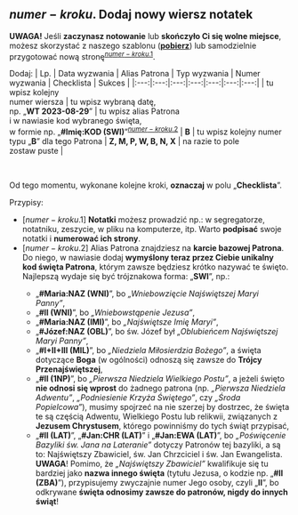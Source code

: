 ## <span class="step-number">$numer-kroku$.</span> Dodaj nowy wiersz notatek
**UWAGA!** Jeśli **zaczynasz notowanie** lub **skończyło Ci się wolne miejsce**, możesz skorzystać z naszego szablonu ([**pobierz**](pl/pdf/notatki.pdf)) lub samodzielnie przygotować nową stronę<sup class="tip">[$numer-kroku$.1](#tip-$numer-kroku$-1)</sup>.

Dodaj:
| Lp. | Data wyzwania | Alias Patrona | Typ wyzwania | Numer wyzwania | Checklista | Sukces |
|:---:|:---:|:---:|:---:|:---:|:---:|:---:|
| tu wpisz kolejny<br />numer wiersza | tu wpisz wybraną datę,<br />np. „**WT 2023-08-29**” | tu wpisz alias Patrona<br />i w nawiasie kod wybranego święta,<br />w formie np. „**#Imię:KOD (SWI)**”<sup class="tip">[$numer-kroku$.2](#tip-$numer-kroku$-2)</sup> | **B** | tu wpisz kolejny numer typu „**B**” dla tego Patrona | **Z, M, P, W, B, N, X** | na razie to pole<br />zostaw puste |

<br />

Od tego momentu, wykonane kolejne kroki, **oznaczaj** w polu „**Checklista**”.

<span class="hidden-tips">
Przypisy:

- <span id="tip-$numer-kroku$-1">[$numer-kroku$.1] **Notatki** możesz prowadzić np.: w segregatorze, notatniku, zeszycie, w pliku na komputerze, itp. Warto **podpisać** swoje notatki i **numerować ich strony**.</span>
- <span id="tip-$numer-kroku$-2">[$numer-kroku$.2] Alias Patrona znajdziesz na **karcie bazowej Patrona**. Do niego, w nawiasie dodaj **wymyślony teraz przez Ciebie unikalny kod święta Patrona**, którym zawsze będziesz krótko nazywać te święto. Najlepszą wydaje się być trójznakowa forma: „**SWI**”, np.:
  - „**#Maria:NAZ (WNI)**”, bo _„Wniebowzięcie Najświętszej Maryi Panny”_,
  - „**#II (WNI)**”, bo _„Wniebowstąpenie Jezusa”_,
  - „**#Maria:NAZ (IMI)**”, bo _„Najświętsze Imię Maryi”_,
  - „**#Józef:NAZ (OBL)**”, bo św. Józef był _„Oblubieńcem Najświętszej Maryi Panny”_,
  - „**#I+II+III (MIL)**”, bo _„Niedziela Miłosierdzia Bożego”_, a święta dotyczące **Boga** (w ogólności) odnoszą się zawsze do **Trójcy Przenajświętszej**,
  - „**#II (1NP)**”, bo _„Pierwsza Niedziela Wielkiego Postu”_, a jeżeli święto **nie odnosi się wprost** do żadnego patrona (np. _„Pierwsza Niedziela Adwentu”_, _„Podniesienie Krzyża Świętego”_, czy _„Środa Popielcowa”_), musimy spojrzeć na nie szerzej by dostrzec, że święta te są częścią Adwentu, Wielkiego Postu lub relikwii, związanych z **Jezusem Chrystusem**, którego powinniśmy do tych świąt przypisać,
  - „**#II (LAT)**”, „**#Jan:CHR (LAT)**” i „**#Jan:EWA (LAT)**”, bo _„Poświęcenie Bazyliki św. Jana na Lateranie”_ dotyczy Patronów tej bazyliki, a są to: Najświętszy Zbawiciel, św. Jan Chrzciciel i św. Jan Ewangelista. **UWAGA**! Pomimo, że _„Najświętszy Zbawiciel”_ kwalifikuje się tu bardziej jako **nazwa innego święta** (tytułu Jezusa, o kodzie np. „**#II (ZBA)**”), przypisujemy zwyczajnie numer Jego osoby, czyli „**II**”, bo odkrywane **święta odnosimy zawsze do patronów, nigdy do innych świąt**!
  </span>

</span>

